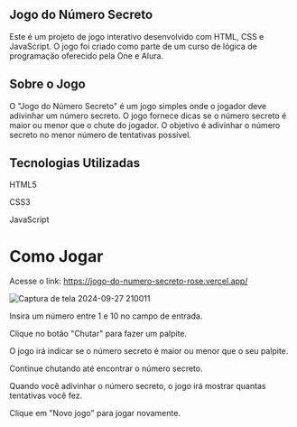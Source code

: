 ## Jogo do Número Secreto

Este é um projeto de jogo interativo desenvolvido com HTML, CSS e JavaScript. 
O jogo foi criado como parte de um curso de lógica de programação oferecido pela One e Alura.

## Sobre o Jogo
O "Jogo do Número Secreto" é um jogo simples onde o jogador deve adivinhar um número secreto. 
O jogo fornece dicas se o número secreto é maior ou menor que o chute do jogador. O objetivo é adivinhar o número secreto no menor número de tentativas possível.

## Tecnologias Utilizadas

HTML5

CSS3

JavaScript

# Como Jogar
Acesse o link: https://jogo-do-numero-secreto-rose.vercel.app/

![Captura de tela 2024-09-27 210011](https://github.com/user-attachments/assets/0fa9a74b-b61a-4575-9a8d-856c5007e9fa)


Insira um número entre 1 e 10 no campo de entrada.

Clique no botão "Chutar" para fazer um palpite.

O jogo irá indicar se o número secreto é maior ou menor que o seu palpite.

Continue chutando até encontrar o número secreto.

Quando você adivinhar o número secreto, o jogo irá mostrar quantas tentativas você fez.

Clique em "Novo jogo" para jogar novamente.
